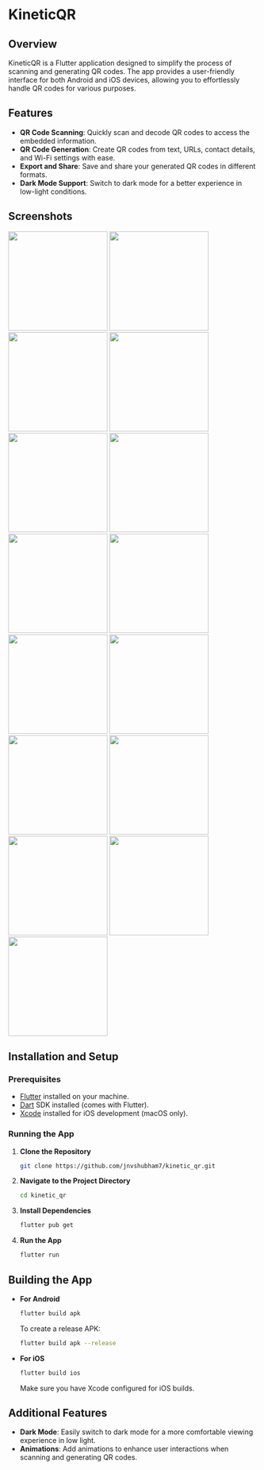# KineticQR

## Overview

KineticQR is a Flutter application designed to simplify the process of scanning and generating QR codes. The app provides a user-friendly interface for both Android and iOS devices, allowing you to effortlessly handle QR codes for various purposes.

## Features

- **QR Code Scanning**: Quickly scan and decode QR codes to access the embedded information.
- **QR Code Generation**: Create QR codes from text, URLs, contact details, and Wi-Fi settings with ease.
- **Export and Share**: Save and share your generated QR codes in different formats.
- **Dark Mode Support**: Switch to dark mode for a better experience in low-light conditions.


## Screenshots
<p float="left">
  <img src="https://github.com/jnvshubham7/kinetic_qr/raw/main/screenshot//flutter_01.png" width="200" />
  <img src="https://github.com/jnvshubham7/kinetic_qr/raw/main/screenshot//flutter_03.png" width="200" />
  <img src="https://github.com/jnvshubham7/kinetic_qr/raw/main/screenshot//flutter_04.png" width="200" />
  <img src="https://github.com/jnvshubham7/kinetic_qr/raw/main/screenshot//flutter_05.png" width="200" />
  <img src="https://github.com/jnvshubham7/kinetic_qr/raw/main/screenshot//flutter_06.png" width="200" />
  <img src="https://github.com/jnvshubham7/kinetic_qr/raw/main/screenshot//flutter_07.png" width="200" />
  <img src="https://github.com/jnvshubham7/kinetic_qr/raw/main/screenshot//flutter_08.png" width="200" />
  <img src="https://github.com/jnvshubham7/kinetic_qr/raw/main/screenshot//flutter_09.png" width="200" />
  <img src="https://github.com/jnvshubham7/kinetic_qr/raw/main/screenshot//flutter_10.png" width="200" />
  <img src="https://github.com/jnvshubham7/kinetic_qr/raw/main/screenshot//flutter_11.png" width="200" />
  <img src="https://github.com/jnvshubham7/kinetic_qr/raw/main/screenshot//flutter_11_0.png" width="200" />
  <img src="https://github.com/jnvshubham7/kinetic_qr/raw/main/screenshot//flutter_12.png" width="200" />
  <img src="https://github.com/jnvshubham7/kinetic_qr/raw/main/screenshot//flutter_13.png" width="200" />
  <img src="https://github.com/jnvshubham7/kinetic_qr/raw/main/screenshot//flutter_14.png" width="200" />
  <img src="https://github.com/jnvshubham7/kinetic_qr/raw/main/screenshot//flutter_15.png" width="200" />
</p>


## Installation and Setup

### Prerequisites

- [Flutter](https://flutter.dev/docs/get-started/install) installed on your machine.
- [Dart](https://dart.dev/get-dart) SDK installed (comes with Flutter).
- [Xcode](https://developer.apple.com/xcode/) installed for iOS development (macOS only).

### Running the App

1. **Clone the Repository**

   ```bash
   git clone https://github.com/jnvshubham7/kinetic_qr.git
   ```
2. **Navigate to the Project Directory**

   ```bash
   cd kinetic_qr
   ```
3. **Install Dependencies**

   ```bash
   flutter pub get
   ```
4. **Run the App**

   ```bash
   flutter run
   ```

## Building the App

- **For Android**

  ```bash
  flutter build apk
  ```

  To create a release APK:

  ```bash
  flutter build apk --release
  ```
- **For iOS**

  ```bash
  flutter build ios
  ```

  Make sure you have Xcode configured for iOS builds.

## Additional Features

- **Dark Mode**: Easily switch to dark mode for a more comfortable viewing experience in low light.
- **Animations**: Add animations to enhance user interactions when scanning and generating QR codes.
